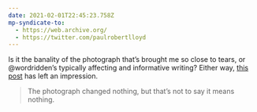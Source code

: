 ```yaml
---
date: 2021-02-01T22:45:23.758Z
mp-syndicate-to:
  - https://web.archive.org/
  - https://twitter.com/paulrobertlloyd
---
```

Is it the banality of the photograph that’s brought me so close to tears, or @wordridden’s typically affecting and informative writing? Either way, [this post](http://wordridden.com/post/958) has left an impression.

> The photograph changed nothing, but that’s not to say it means nothing.
